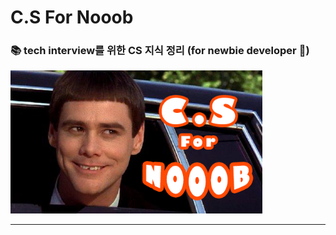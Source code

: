 # C.S For Nooob

### :books: tech interview를 위한 CS 지식 정리 (for newbie developer :baby:)

<img src="img/main.png" alt="main" width="80%" height="80%" />

***

